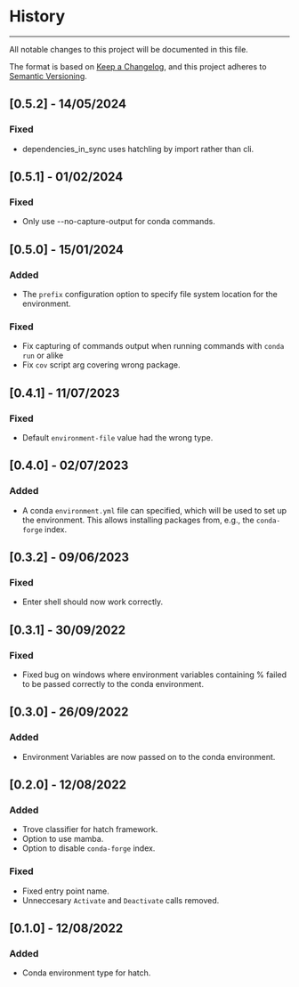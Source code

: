 # History

-----

All notable changes to this project will be documented in this file.

The format is based on [Keep a Changelog](https://keepachangelog.com/en/1.0.0/), and this project adheres to [Semantic Versioning](https://semver.org/spec/v2.0.0.html).

## [0.5.2] - 14/05/2024

### Fixed
- dependencies_in_sync uses hatchling by import rather than cli.

## [0.5.1] - 01/02/2024

### Fixed
- Only use --no-capture-output for conda commands.

## [0.5.0] - 15/01/2024

### Added
- The `prefix` configuration option to specify file system location for the environment.

### Fixed
- Fix capturing of commands output when running commands with `conda run` or alike
- Fix `cov` script arg covering wrong package.

## [0.4.1] - 11/07/2023

### Fixed
- Default `environment-file` value had the wrong type.

## [0.4.0] - 02/07/2023

### Added
- A conda `environment.yml` file can specified, which will be used to set up the environment. This allows installing packages from, e.g., the `conda-forge` index.

## [0.3.2] - 09/06/2023

### Fixed
- Enter shell should now work correctly.

## [0.3.1] - 30/09/2022

### Fixed
- Fixed bug on windows where environment variables containing % failed to be passed correctly to the conda environment.

## [0.3.0] - 26/09/2022

### Added
- Environment Variables are now passed on to the conda environment.

## [0.2.0] - 12/08/2022

### Added

 - Trove classifier for hatch framework.
 - Option to use mamba.
 - Option to disable `conda-forge` index.

### Fixed

 - Fixed entry point name.
 - Unneccesary `Activate` and `Deactivate` calls removed.


## [0.1.0] - 12/08/2022

### Added

 - Conda environment type for hatch.
